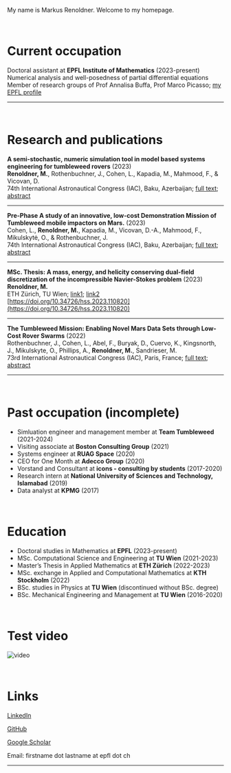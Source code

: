 <head>
<meta name="google-site-verification" content="ruOBcOn1XgWB3kz3N4Mym7lNwkgxqcFxM-pc9VEJmYs" />
</head>



My name is Markus Renoldner. Welcome to my homepage.
  
<br />


# Current occupation

Doctoral assistant at **EPFL Institute of Mathematics** (2023-present)\
Numerical analysis and well-posedness of partial differential equations\
Member of research groups of Prof Annalisa Buffa, Prof Marco Picasso; [my EPFL profile](https://people.epfl.ch/markus.renoldner/?lang=en)

-------------------

<br />


# Research and publications

**A semi-stochastic, numeric simulation tool in model based systems engineering for tumbleweed rovers** (2023)\
**Renoldner, M.**, Rothenbuchner, J., Cohen, L., Kapadia, M., Mahmood, F., & Vicovan, D.\
74th International Astronautical Congress (IAC), Baku, Azerbaijan; [full text](https://www.teamtumbleweed.eu/development/wp-content/uploads/2023/12/IAC-23D14A11x77760.pdf); [abstract](https://iafastro.directory/iac/paper/id/77760/abstract-pdf/IAC-23,D1,4A,11,x77760.brief.pdf?2023-09-14.18:16:05)

-------------------

**Pre-Phase A study of an innovative, low-cost Demonstration Mission of Tumbleweed mobile impactors on Mars.** (2023)\
Cohen, L., **Renoldner, M.**, Kapadia, M., Vicovan, D.-A., Mahmood, F., Mikulskytė, O., & Rothenbuchner, J.\
74th International Astronautical Congress (IAC), Baku, Azerbaijan; [full text](https://www.teamtumbleweed.eu/development/wp-content/uploads/2023/12/IAC-23A3IP47x77769.pdf); [abstract](https://iafastro.directory/iac/paper/id/77769/ext/abstract-pdf/IAC-23,A3,IP,47,x77769.brief.pdf?2023-09-15.15:19:49)

-------------------

**MSc. Thesis: A mass, energy, and helicity conserving dual-field discretization of the incompressible Navier-Stokes problem** (2023)\
**Renoldner, M.**\
ETH Zürich, TU Wien; [link1](https://people.math.ethz.ch/~hiptmair/StudentProjects/Renoldner.Markus/MScThesis.pdf); [link2](https://repositum.tuwien.at/handle/20.500.12708/177634)\
[https://doi.org/10.34726/hss.2023.110820](https://doi.org/10.34726/hss.2023.110820)

-------------------

**The Tumbleweed Mission: Enabling Novel Mars Data Sets through Low-Cost Rover Swarms** (2022)\
Rothenbuchner, J., Cohen, L., Abel, F., Buryak, D., Cuervo, K., Kingsnorth, J., Mikulskyte, O., Phillips, A., **Renoldner, M.**, Sandrieser, M.\
73rd International Astronautical Congress (IAC), Paris, France; [full text](https://www.teamtumbleweed.eu/development/wp-content/uploads/2022/10/IAC-22A3IPx72458.pdf); [abstract](https://iafastro.directory/iac/paper/id/72458/abstract-pdf/IAC-22,A3,IP,45,x72458.brief.pdf?2022-04-05.09:45:14)

-------------------


<br />

# Past occupation (incomplete)

- Simluation engineer and management member at **Team Tumbleweed** (2021-2024)
- Visiting associate at **Boston Consulting Group** (2021)
- Systems engineer at **RUAG Space** (2020)
- CEO for One Month at **Adecco Group** (2020)
- Vorstand and Consultant at **icons - consulting by students** (2017-2020)
- Research intern at **National University of Sciences and Technology, Islamabad** (2019)
- Data analyst at **KPMG** (2017)


<br />

# Education

- Doctoral studies in Mathematics at **EPFL** (2023-present)
- MSc. Computational Science and Engineering at **TU Wien** (2021-2023)
- Master’s Thesis in Applied Mathematics at **ETH Zürich** (2022-2023)
- MSc. exchange in Applied and Computational Mathematics at **KTH Stockholm** (2022)
- BSc. studies in Physics at **TU Wien** (discontinued without BSc. degree)
- BSc. Mechanical Engineering and Management at **TU Wien** (2016-2020)

<br />

# Test video

![video](./output.gif)


<br />



# Links

[LinkedIn](https://www.linkedin.com/in/markusrenoldner)

[GitHub](https://github.com/markusrenoldner)

[Google Scholar](https://scholar.google.com/citations?user=UB47bUEAAAAJ) 

Email: firstname dot lastname at epfl dot ch

-------------------

